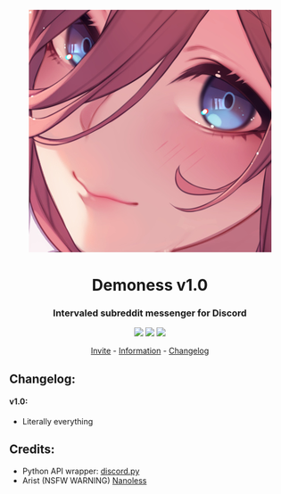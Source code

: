 <p align="center">
    <img src="/images/icon.jpg"/>
</p>

<h1 align="center">Demoness v1.0</h1>

<h3 align="center">Intervaled subreddit messenger for Discord</h3>

<p align="center">
    <img src="https://img.shields.io/apm/l/vim-mode.svg"/>
    <img src="https://img.shields.io/badge/python-3.7.4-green.svg">
    <img src="https://img.shields.io/badge/discord-Xithrius%231318-green.svg">
</p>

<p align="center">
    <a href="https://discordapp.com/oauth2/authorize?client_id=637541370449362944&scope=bot&permissions=54381760">Invite</a> -
    <a href="#commands">Information</a> -
    <a href="#changelog">Changelog</a>
</p>

## Changelog:

#### v1.0:
* Literally everything 

## Credits:
* Python API wrapper: [discord.py](https://discordpy.readthedocs.io/en/latest/index.html) 
* Arist (NSFW WARNING) [Nanoless](https://www.pixiv.net/member_illust.php?id=3417258)